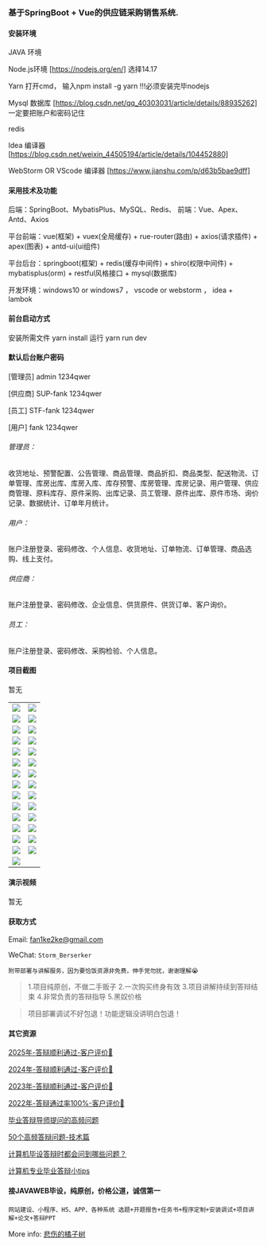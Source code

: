 ### 基于SpringBoot + Vue的供应链采购销售系统.

#### 安装环境

JAVA 环境 

Node.js环境 [https://nodejs.org/en/] 选择14.17

Yarn 打开cmd， 输入npm install -g yarn !!!必须安装完毕nodejs

Mysql 数据库 [https://blog.csdn.net/qq_40303031/article/details/88935262] 一定要把账户和密码记住

redis

Idea 编译器 [https://blog.csdn.net/weixin_44505194/article/details/104452880]

WebStorm OR VScode 编译器 [https://www.jianshu.com/p/d63b5bae9dff]

#### 采用技术及功能

后端：SpringBoot、MybatisPlus、MySQL、Redis、
前端：Vue、Apex、Antd、Axios

平台前端：vue(框架) + vuex(全局缓存) + rue-router(路由) + axios(请求插件) + apex(图表)  + antd-ui(ui组件)

平台后台：springboot(框架) + redis(缓存中间件) + shiro(权限中间件) + mybatisplus(orm) + restful风格接口 + mysql(数据库)

开发环境：windows10 or windows7 ， vscode or webstorm ， idea + lambok


#### 前台启动方式
安装所需文件 yarn install 
运行 yarn run dev

#### 默认后台账户密码
[管理员]
admin
1234qwer

[供应商]
SUP-fank
1234qwer

[员工]
STF-fank
1234qwer

[用户]
fank
1234qwer

###### 管理员：
收货地址、预警配置、公告管理、商品管理、商品折扣、商品类型、配送物流、订单管理、库房出库、库房入库、库存预警、库房管理、库房记录、用户管理、供应商管理、原料库存、原件采购、出库记录、员工管理、原件出库、原件市场、询价记录、数据统计、订单年月统计。

###### 用户：
账户注册登录、密码修改、个人信息、收货地址、订单物流、订单管理、商品选购、线上支付。

###### 供应商：
账户注册登录、密码修改、企业信息、供货原件、供货订单、客户询价。

###### 员工：
账户注册登录、密码修改、采购检验、个人信息。

#### 项目截图
暂无

|  |  |
|---------------------|---------------------|
| ![](https://fank-bucket-oss.oss-cn-beijing.aliyuncs.com/img/3af18fcd-3af2-4bc4-8931-1702e79c2ca4.png) | ![](https://fank-bucket-oss.oss-cn-beijing.aliyuncs.com/img/b6764672-151f-422c-96f5-025280c23563.png) |
| ![](https://fank-bucket-oss.oss-cn-beijing.aliyuncs.com/img/2fe232a3-e475-4813-b807-e4dbcc7f2ab4.png) | ![](https://fank-bucket-oss.oss-cn-beijing.aliyuncs.com/img/b874a547-72b7-452c-bd98-47ebed59ac0d.png) |
| ![](https://fank-bucket-oss.oss-cn-beijing.aliyuncs.com/img/2fc18ebb-003f-4a4b-91dd-0194cb4b3a68.png) | ![](https://fank-bucket-oss.oss-cn-beijing.aliyuncs.com/img/ad98b898-5d0e-4f3a-8f4d-828156080f07.png) |
| ![](https://fank-bucket-oss.oss-cn-beijing.aliyuncs.com/img/2a85ccee-2797-4c31-85f8-06a54a6cb03c.png) | ![](https://fank-bucket-oss.oss-cn-beijing.aliyuncs.com/img/a980b834-3957-43a2-957e-76451582c079.png) |
| ![](https://fank-bucket-oss.oss-cn-beijing.aliyuncs.com/img/0a24ad8d-daaf-45e2-b518-64107cd219f8.png) | ![](https://fank-bucket-oss.oss-cn-beijing.aliyuncs.com/img/48953281-0e26-480a-889b-56ac8efd6b4d.png) |
| ![](https://fank-bucket-oss.oss-cn-beijing.aliyuncs.com/img/fe9dcdd3-02e1-40c1-94b5-67fe5b93b8c0.png) | ![](https://fank-bucket-oss.oss-cn-beijing.aliyuncs.com/img/00034149-c41a-45bb-9426-49039dd27854.png) |
| ![](https://fank-bucket-oss.oss-cn-beijing.aliyuncs.com/img/fde68658-fa2c-437c-b067-c6a8df7b587f.png) | ![](https://fank-bucket-oss.oss-cn-beijing.aliyuncs.com/img/4430cf5c-5f4b-4a75-b336-7361f3a2a334.png) |
| ![](https://fank-bucket-oss.oss-cn-beijing.aliyuncs.com/img/ed68d0b1-ad55-4275-a055-9f02c75e49cb.png) | ![](https://fank-bucket-oss.oss-cn-beijing.aliyuncs.com/img/721aaaee-9ca2-425a-ab5a-a8cb78a3a6b3.png) |
| ![](https://fank-bucket-oss.oss-cn-beijing.aliyuncs.com/img/e1bf026d-621b-4010-939f-77d812585e73.png) | ![](https://fank-bucket-oss.oss-cn-beijing.aliyuncs.com/img/0236c0ee-6908-498a-8ecf-989e70173a2f.png) |
| ![](https://fank-bucket-oss.oss-cn-beijing.aliyuncs.com/img/d7912308-0abe-463d-9cbd-1e696402fe82.png) | ![](https://fank-bucket-oss.oss-cn-beijing.aliyuncs.com/img/41b6f445-7300-4b6b-b578-7c78cc291659.png) |
| ![](https://fank-bucket-oss.oss-cn-beijing.aliyuncs.com/img/d47ef55d-f9ac-4299-91a2-0f646e28b4a0.png) | ![](https://fank-bucket-oss.oss-cn-beijing.aliyuncs.com/img/8a4cd814-b22a-43ca-bc0a-e9a1d5d16cf8.png) |
| ![](https://fank-bucket-oss.oss-cn-beijing.aliyuncs.com/img/c3945fa6-6f5f-40df-8ff2-9a051d796181.png) | ![](https://fank-bucket-oss.oss-cn-beijing.aliyuncs.com/img/6d426c74-5f42-40ad-a026-255caba4cc5c.png) |
| ![](https://fank-bucket-oss.oss-cn-beijing.aliyuncs.com/img/c1f96c4e-4a62-4f95-8287-17628056bda3.png) | ![](https://fank-bucket-oss.oss-cn-beijing.aliyuncs.com/img/5c1cfcd5-f920-464b-a22a-128bc3a539c8.png) |
| ![](https://fank-bucket-oss.oss-cn-beijing.aliyuncs.com/img/c1cea100-1c8d-4073-8ac4-937f8d093e12.png) | ![](https://fank-bucket-oss.oss-cn-beijing.aliyuncs.com/img/4de703c6-fffd-46a5-b7ec-00d6353d68ac.png) |
| ![](https://fank-bucket-oss.oss-cn-beijing.aliyuncs.com/work/936e9baf53eb9a217af4f89c616dc19.png) |

#### 演示视频

暂无

#### 获取方式

Email: fan1ke2ke@gmail.com

WeChat: `Storm_Berserker`

`附带部署与讲解服务，因为要恰饭资源非免费，伸手党勿扰，谢谢理解😭`

> 1.项目纯原创，不做二手贩子 2.一次购买终身有效 3.项目讲解持续到答辩结束 4.非常负责的答辩指导 5.黑奴价格

> 项目部署调试不好包退！功能逻辑没讲明白包退！

#### 其它资源

[2025年-答辩顺利通过-客户评价🍜](https://berserker287.github.io/2025/06/18/2025%E5%B9%B4%E7%AD%94%E8%BE%A9%E9%A1%BA%E5%88%A9%E9%80%9A%E8%BF%87/)

[2024年-答辩顺利通过-客户评价👻](https://berserker287.github.io/2024/06/06/2024%E5%B9%B4%E7%AD%94%E8%BE%A9%E9%A1%BA%E5%88%A9%E9%80%9A%E8%BF%87/)

[2023年-答辩顺利通过-客户评价🐢](https://berserker287.github.io/2023/06/14/2023%E5%B9%B4%E7%AD%94%E8%BE%A9%E9%A1%BA%E5%88%A9%E9%80%9A%E8%BF%87/)

[2022年-答辩通过率100%-客户评价🐣](https://berserker287.github.io/2022/05/25/%E9%A1%B9%E7%9B%AE%E4%BA%A4%E6%98%93%E8%AE%B0%E5%BD%95/)

[毕业答辩导师提问的高频问题](https://berserker287.github.io/2023/06/13/%E6%AF%95%E4%B8%9A%E7%AD%94%E8%BE%A9%E5%AF%BC%E5%B8%88%E6%8F%90%E9%97%AE%E7%9A%84%E9%AB%98%E9%A2%91%E9%97%AE%E9%A2%98/)

[50个高频答辩问题-技术篇](https://berserker287.github.io/2023/06/13/50%E4%B8%AA%E9%AB%98%E9%A2%91%E7%AD%94%E8%BE%A9%E9%97%AE%E9%A2%98-%E6%8A%80%E6%9C%AF%E7%AF%87/)

[计算机毕设答辩时都会问到哪些问题？](https://www.zhihu.com/question/31020988)

[计算机专业毕业答辩小tips](https://zhuanlan.zhihu.com/p/145911029)

#### 接JAVAWEB毕设，纯原创，价格公道，诚信第一

`网站建设、小程序、H5、APP、各种系统 选题+开题报告+任务书+程序定制+安装调试+项目讲解+论文+答辩PPT`

More info: [悲伤的橘子树](https://berserker287.github.io/)

